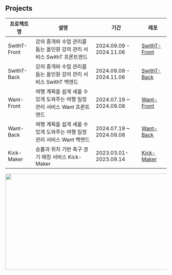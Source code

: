 
## Projects
|프로젝트명|설명|기간|레포|
|---|---|---|---|
|SwithT-Front|강의 중개와 수업 관리를 돕는 올인원 강의 관리 서비스 SwithT 프론트엔드|2024.09.09 - 2024.11.06|[SwithT-Front](https://github.com/keemzleun/SwithT-Front)|
|SwithT-Back|강의 중개와 수업 관리를 돕는 올인원 강의 관리 서비스 SwithT 백엔드|2024.09.09 - 2024.11.06|[SwithT-Back](https://github.com/keemzleun/SwithT-Back)|
|Want-Front|여행 계획을 쉽게 세울 수 있게 도와주는 여행 일정 관리 서비스 Want 프론트엔드|2024.07.19 ~ 2024.09.08|[Want-Front](https://github.com/keemzleun/Want-Front)|
|Want-Back|여행 계획을 쉽게 세울 수 있게 도와주는 여행 일정 관리 서비스 Want 백엔드|2024.07.19 ~ 2024.09.08|[Want-Back](https://github.com/keemzleun/Want-Back)|
|Kick-Maker|승률과 위치 기반 축구 경기 매칭 서비스 Kick-Maker|2023.03.01-2023.09.14|[Kick-Maker](https://github.com/keemzleun/Kick-Maker)|



<a href="https://github.com/devxb/gitanimals">
<img
  src="https://render.gitanimals.org/farms/keemzleun"
  width="600"
  height="300"
/>
</a>
